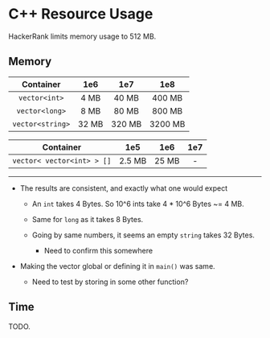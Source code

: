 
# C++ Resource Usage

HackerRank limits memory usage to 512 MB.

## Memory 

|        Container        |  1e6  |  1e7   |   1e8   |
|:-----------------------:|:-----:|:------:|:-------:|
|      `vector<int>`      | 4 MB  | 40 MB  | 400 MB  |
|     `vector<long>`      | 8 MB  | 80 MB  | 800 MB  |
|    `vector<string>`     | 32 MB | 320 MB | 3200 MB |

|         Container          |  1e5   |  1e6  | 1e7 |
|:--------------------------:|:------:|:-----:|:---:|
| `vector< vector<int> > []` | 2.5 MB | 25 MB |  -  |

<!-- | `map< int, pair<int, int> >` | 8 MB  | 80 MB  | 800 MB  | -->

---

* The results are consistent, and exactly what one would expect
    - An `int` takes 4 Bytes. So 10^6 ints take 4 * 10^6 Bytes ~= 4 MB.
    - Same for `long` as it takes 8 Bytes.

    - Going by same numbers, it seems an empty `string` takes 32 Bytes.
        + Need to confirm this somewhere

* Making the vector global or defining it in `main()` was same.
    - Need to test by storing in some other function?


## Time

TODO.
